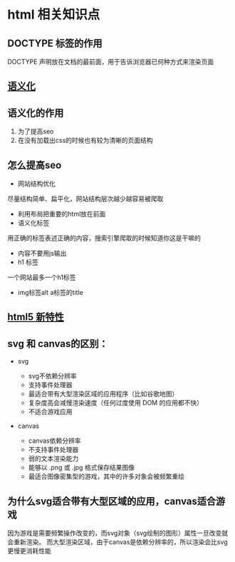 # html 相关知识点

## DOCTYPE 标签的作用

DOCTYPE 声明放在文档的最前面，用于告诉浏览器已何种方式来渲染页面

## [语义化](语义化.md)

## 语义化的作用

1. 为了提高seo
2. 在没有加载出css的时候也有较为清晰的页面结构

## 怎么提高seo

- 网站结构优化

尽量结构简单、扁平化，网站结构层次越少越容易被爬取

- 利用布局把重要的html放在前面
- 语义化标签

用正确的标签表述正确的内容，搜索引擎爬取的时候知道你这是干嘛的

- 内容不要用js输出
- h1 标签

一个网站最多一个h1标签

- img标签alt a标签的title

## [html5 新特性](html5%20新特性.md)

## svg 和 canvas的区别： 

- svg
  - svg不依赖分辨率
  - 支持事件处理器
  - 最适合带有大型渲染区域的应用程序（比如谷歌地图）
  - 复杂度高会减慢渲染速度（任何过度使用 DOM 的应用都不快）
  - 不适合游戏应用

- canvas
  - canvas依赖分辨率
  - 不支持事件处理器
  - 弱的文本渲染能力
  - 能够以 .png 或 .jpg 格式保存结果图像
  - 最适合图像密集型的游戏，其中的许多对象会被频繁重绘

## 为什么svg适合带有大型区域的应用，canvas适合游戏

因为游戏是需要频繁操作改变的，而svg对象（svg绘制的图形）属性一旦改变就会重新渲染。
而大型渲染区域，由于canvas是依赖分辨率的，所以渲染会比svg更慢更消耗性能
